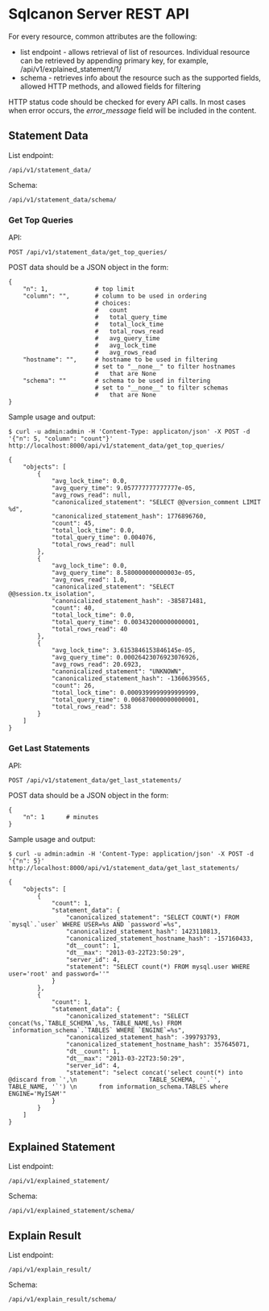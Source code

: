 Sqlcanon Server REST API
========================

For every resource, common attributes are the following:
* list endpoint - allows retrieval of list of resources. Individual resource can be retrieved by appending primary key, for example, /api/v1/explained_statement/1/
* schema - retrieves info about the resource such as the supported fields, allowed HTTP methods, and allowed fields for filtering

HTTP status code should be checked for every API calls. In most cases when error occurs, the *error_message* field will be included in the content.


Statement Data
--------------

List endpoint:
```
/api/v1/statement_data/
```

Schema:
```
/api/v1/statement_data/schema/
```


### Get Top Queries
API:
```
POST /api/v1/statement_data/get_top_queries/
```
POST data should be a JSON object in the form:
```
{
    "n": 1,             # top limit
    "column": "",       # column to be used in ordering
                        # choices:
                        #   count
                        #   total_query_time
                        #   total_lock_time
                        #   total_rows_read
                        #   avg_query_time
                        #   avg_lock_time
                        #   avg_rows_read
    "hostname": "",     # hostname to be used in filtering
                        # set to "__none__" to filter hostnames
                        #   that are None
    "schema": ""        # schema to be used in filtering
                        # set to "__none__" to filter schemas
                        #   that are None
}
```

Sample usage and output:
```
$ curl -u admin:admin -H 'Content-Type: applicaton/json' -X POST -d '{"n": 5, "column": "count"}' http://localhost:8000/api/v1/statement_data/get_top_queries/

{
    "objects": [
        {
            "avg_lock_time": 0.0,
            "avg_query_time": 9.057777777777777e-05,
            "avg_rows_read": null,
            "canonicalized_statement": "SELECT @@version_comment LIMIT %d",
            "canonicalized_statement_hash": 1776896760,
            "count": 45,
            "total_lock_time": 0.0,
            "total_query_time": 0.004076,
            "total_rows_read": null
        },
        {
            "avg_lock_time": 0.0,
            "avg_query_time": 8.580000000000003e-05,
            "avg_rows_read": 1.0,
            "canonicalized_statement": "SELECT @@session.tx_isolation",
            "canonicalized_statement_hash": -385871481,
            "count": 40,
            "total_lock_time": 0.0,
            "total_query_time": 0.003432000000000001,
            "total_rows_read": 40
        },
        {
            "avg_lock_time": 3.6153846153846145e-05,
            "avg_query_time": 0.00026423076923076926,
            "avg_rows_read": 20.6923,
            "canonicalized_statement": "UNKNOWN",
            "canonicalized_statement_hash": -1360639565,
            "count": 26,
            "total_lock_time": 0.0009399999999999999,
            "total_query_time": 0.006870000000000001,
            "total_rows_read": 538
        }
    ]
}
```


### Get Last Statements
API:
```
POST /api/v1/statement_data/get_last_statements/
```
POST data should be a JSON object in the form:
```
{
    "n": 1      # minutes
}
```

Sample usage and output:
```
$ curl -u admin:admin -H 'Content-Type: application/json' -X POST -d '{"n": 5}' http://localhost:8000/api/v1/statement_data/get_last_statements/

{
    "objects": [
        {
            "count": 1,
            "statement_data": {
                "canonicalized_statement": "SELECT COUNT(*) FROM `mysql`.`user` WHERE USER=%s AND `password`=%s",
                "canonicalized_statement_hash": 1423110813,
                "canonicalized_statement_hostname_hash": -157160433,
                "dt__count": 1,
                "dt__max": "2013-03-22T23:50:29",
                "server_id": 4,
                "statement": "SELECT count(*) FROM mysql.user WHERE user='root' and password=''"
            }
        },
        {
            "count": 1,
            "statement_data": {
                "canonicalized_statement": "SELECT concat(%s,`TABLE_SCHEMA`,%s, TABLE_NAME,%s) FROM `information_schema`.`TABLES` WHERE `ENGINE`=%s",
                "canonicalized_statement_hash": -399793793,
                "canonicalized_statement_hostname_hash": 357645071,
                "dt__count": 1,
                "dt__max": "2013-03-22T23:50:29",
                "server_id": 4,
                "statement": "select concat('select count(*) into @discard from `',\n                    TABLE_SCHEMA, '`.`', TABLE_NAME, '`') \n      from information_schema.TABLES where ENGINE='MyISAM'"
            }
        }
    ]
}
```


Explained Statement
-------------------

List endpoint:
```
/api/v1/explained_statement/
```

Schema:
```
/api/v1/explained_statement/schema/
```


Explain Result
--------------

List endpoint:
```
/api/v1/explain_result/
```

Schema:
```
/api/v1/explain_result/schema/
```
